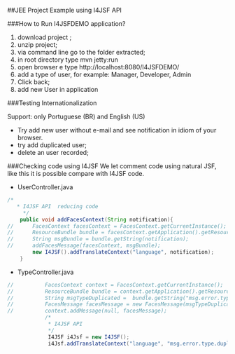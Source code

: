 ##JEE Project Example using I4JSF API

###How to Run I4JSFDEMO application?

1. download project ;
2. unzip project;
3. via command line go to the folder extracted;
4. in root directory type mvn jetty:run 
5. open browser e type http://localhost:8080/I4JSFDEMO/
6. add a type of user, for example: Manager, Developer, Admin 
7. Click back; 
8. add new User in application 

###Testing Internationalization

Support: only Portuguese (BR) and English (US)

- Try add new user without e-mail and see notification in idiom of your browser.
- try add duplicated user;
- delete an user recorded; 

###Checking code using I4JSF
We let comment code using natural JSF, like this it is possible compare with I4JSF code. 

* UserController.java 
```java
/*
   * I4JSF API  reducing code
	 */
	public void addFacesContext(String notification){
//		FacesContext facesContext = FacesContext.getCurrentInstance();
//		ResourceBundle bundle = facesContext.getApplication().getResourceBundle(facesContext, "language");
//		String msgBundle = bundle.getString(notification);
//		addFacesMessage(facesContext, msgBundle);
		new I4JSF().addTranslateContext("language", notification);
	}
  ```

* TypeController.java
```java
//  		FacesContext context = FacesContext.getCurrentInstance();
//			ResourceBundle bundle = context.getApplication().getResourceBundle(context, "language");
//			String msgTypeDuplicated =	bundle.getString("msg.error.type.duplicated");
//			FacesMessage facesMessage = new FacesMessage(msgTypeDuplicated);
//			context.addMessage(null, facesMessage);
			/*
			 * I4JSF API
			 */
			 I4JSF i4Jsf = new I4JSF();
			 i4Jsf.addTranslateContext("language", "msg.error.type.duplicated");
```


